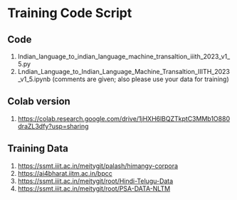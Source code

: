 # Training Code Script

## Code 
1. lndian_language_to_indian_language_machine_transaltion_iiith_2023_v1_5.py
2. Lndian_Language_to_Indian_Language_Machine_Transaltion_IIITH_2023_v1_5.ipynb (comments are given; also please use your data for training)


## Colab version

1. https://colab.research.google.com/drive/1jHXH6lBQZTkptC3MMb1O880draZL3dfy?usp=sharing

## Training Data
1. https://ssmt.iiit.ac.in/meitygit/palash/himangy-corpora
2. https://ai4bharat.iitm.ac.in/bpcc
3. https://ssmt.iiit.ac.in/meitygit/root/Hindi-Telugu-Data
4. https://ssmt.iiit.ac.in/meitygit/root/PSA-DATA-NLTM
